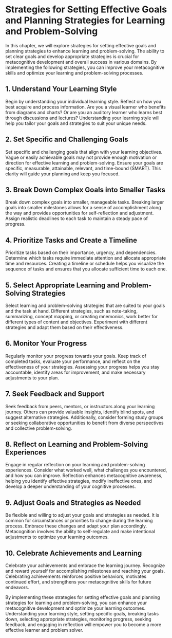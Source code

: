 Strategies for Setting Effective Goals and Planning Strategies for Learning and Problem-Solving
==========================================================================================================

In this chapter, we will explore strategies for setting effective goals and planning strategies to enhance learning and problem-solving. The ability to set clear goals and develop appropriate strategies is crucial for metacognitive development and overall success in various domains. By implementing the following strategies, you can improve your metacognitive skills and optimize your learning and problem-solving processes.

**1. Understand Your Learning Style**
-------------------------------------

Begin by understanding your individual learning style. Reflect on how you best acquire and process information. Are you a visual learner who benefits from diagrams and charts? Or are you an auditory learner who learns best through discussions and lectures? Understanding your learning style will help you tailor your goals and strategies to suit your unique needs.

**2. Set Specific and Challenging Goals**
-----------------------------------------

Set specific and challenging goals that align with your learning objectives. Vague or easily achievable goals may not provide enough motivation or direction for effective learning and problem-solving. Ensure your goals are specific, measurable, attainable, relevant, and time-bound (SMART). This clarity will guide your planning and keep you focused.

**3. Break Down Complex Goals into Smaller Tasks**
--------------------------------------------------

Break down complex goals into smaller, manageable tasks. Breaking larger goals into smaller milestones allows for a sense of accomplishment along the way and provides opportunities for self-reflection and adjustment. Assign realistic deadlines to each task to maintain a steady pace of progress.

**4. Prioritize Tasks and Create a Timeline**
---------------------------------------------

Prioritize tasks based on their importance, urgency, and dependencies. Determine which tasks require immediate attention and allocate appropriate time and resources. Creating a timeline or schedule helps you visualize the sequence of tasks and ensures that you allocate sufficient time to each one.

**5. Select Appropriate Learning and Problem-Solving Strategies**
-----------------------------------------------------------------

Select learning and problem-solving strategies that are suited to your goals and the task at hand. Different strategies, such as note-taking, summarizing, concept mapping, or creating mnemonics, work better for different types of content and objectives. Experiment with different strategies and adapt them based on their effectiveness.

**6. Monitor Your Progress**
----------------------------

Regularly monitor your progress towards your goals. Keep track of completed tasks, evaluate your performance, and reflect on the effectiveness of your strategies. Assessing your progress helps you stay accountable, identify areas for improvement, and make necessary adjustments to your plan.

**7. Seek Feedback and Support**
--------------------------------

Seek feedback from peers, mentors, or instructors along your learning journey. Others can provide valuable insights, identify blind spots, and suggest alternative strategies. Additionally, consider forming study groups or seeking collaborative opportunities to benefit from diverse perspectives and collective problem-solving.

**8. Reflect on Learning and Problem-Solving Experiences**
----------------------------------------------------------

Engage in regular reflection on your learning and problem-solving experiences. Consider what worked well, what challenges you encountered, and how you can improve. Reflection enhances metacognitive awareness, helping you identify effective strategies, modify ineffective ones, and develop a deeper understanding of your cognitive processes.

**9. Adjust Goals and Strategies as Needed**
--------------------------------------------

Be flexible and willing to adjust your goals and strategies as needed. It is common for circumstances or priorities to change during the learning process. Embrace these changes and adapt your plan accordingly. Metacognition involves the ability to self-regulate and make intentional adjustments to optimize your learning outcomes.

**10. Celebrate Achievements and Learning**
-------------------------------------------

Celebrate your achievements and embrace the learning journey. Recognize and reward yourself for accomplishing milestones and reaching your goals. Celebrating achievements reinforces positive behaviors, motivates continued effort, and strengthens your metacognitive skills for future endeavors.

By implementing these strategies for setting effective goals and planning strategies for learning and problem-solving, you can enhance your metacognitive development and optimize your learning outcomes. Understanding your learning style, setting specific goals, breaking tasks down, selecting appropriate strategies, monitoring progress, seeking feedback, and engaging in reflection will empower you to become a more effective learner and problem solver.
